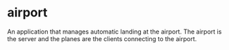 # airport

An application that manages automatic landing at the airport. The airport is the server and the planes are the clients connecting to the airport. 